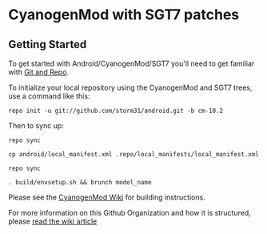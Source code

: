 CyanogenMod with SGT7 patches
=============================

Getting Started
---------------

To get started with Android/CyanogenMod/SGT7 you'll need to get
familiar with [Git and Repo](http://source.android.com/download/using-repo).

To initialize your local repository using the CyanogenMod and SGT7 trees, use a command like this:

    repo init -u git://github.com/storm31/android.git -b cm-10.2

Then to sync up:

    repo sync

    cp android/local_manifest.xml .repo/local_manifests/local_manifest.xml

    repo sync

    . build/envsetup.sh && brunch model_name

Please see the [CyanogenMod Wiki](http://wiki.cyanogenmod.org/) for building instructions.

For more information on this Github Organization and how it is structured, 
please [read the wiki article](http://wiki.cyanogenmod.org/index.php/Github_Organization)
